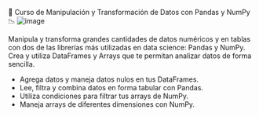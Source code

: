 🦾 Curso de Manipulación y Transformación de Datos con Pandas y NumPy📉
![image](https://github.com/andrethydavid/pandas.numpy/assets/72534486/2f4b9d0c-65f0-4f5f-9f99-ec5ab040841d)

Manipula y transforma grandes cantidades de datos numéricos y en tablas con dos de las librerías más utilizadas en data science: Pandas y NumPy. Crea y utiliza DataFrames y Arrays que te permitan analizar datos de forma sencilla.

* Agrega datos y maneja datos nulos en tus DataFrames.
* Lee, filtra y combina datos en forma tabular con Pandas.
* Utiliza condiciones para filtrar tus arrays de NumPy.
* Maneja arrays de diferentes dimensiones con NumPy.
